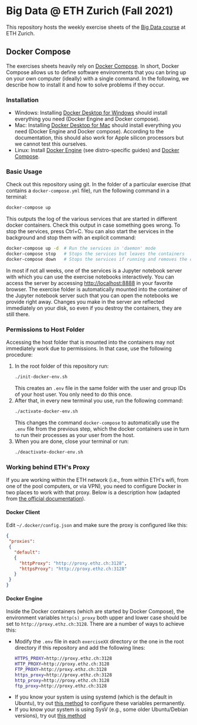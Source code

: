 # Big Data @ ETH Zurich (Fall 2021)

This repository hosts the weekly exercise sheets of the [Big Data course](https://systems.ethz.ch/education/courses/2021-autumn/big-data.html) at ETH Zurich.

## Docker Compose

The exercises sheets heavily rely on [Docker Compose](https://docs.docker.com/compose/). In short, Docker Compose allows us to define software environments that you can bring up on your own computer (ideally) with a single command. In the following, we describe how to install it and how to solve problems if they occur.

### Installation

* Windows: Installing [Docker Desktop for Windows](https://docs.docker.com/desktop/windows/install/) should install everything you need (Docker Engine and Docker compose).
* Mac: Installing [Docker Desktop for Mac](https://docs.docker.com/desktop/mac/install/) should install everything you need (Docker Engine and Docker compose). According to the documentation, this should also work for Apple silicon processors but we cannot test this ourselves.
* Linux: Install [Docker Engine](https://docs.docker.com/engine/install/) (see distro-specific guides) and [Docker Compose](https://docs.docker.com/compose/install/).

### Basic Usage

Check out this repository using git. In the folder of a particular exercise (that contains a `docker-compose.yml` file), run the following command in a terminal:

```bash
docker-compose up
```

This outputs the log of the various services that are started in different docker containers. Check this output in case something goes wrong. To stop the services, press Ctrl+C. You can also start the services in the background and stop them with an explicit command:

```bash
docker-compose up -d  # Run the services in 'daemon' mode
docker-compose stop   # Stops the services but leaves the containers
docker-compose down   # Stops the services if running and removes the containers
```

In most if not all weeks, one of the services is a Jupyter notebook server with which you can use the exercise notebooks interactively. You can access the server by accessing [http://localhost:8888](http://localhost:8888) in your favorite browser. The exercise folder is automatically mounted into the container of the Jupyter notebook server such that you can open the notebooks we provide right away. Changes you make in the server are reflected immediately on your disk, so even if you destroy the containers, they are still there.


### Permissions to Host Folder

Accessing the host folder that is mounted into the containers may not immediately work due to permissions. In that case, use the following procedure:

1. In the root folder of this repository run:
   ```bash
   ./init-docker-env.sh
   ```
   This creates an `.env` file in the same folder with the user and group IDs of your host user. You only need to do this once.
1. After that, in every new terminal you use, run the following command:
   ```bash
   ./activate-docker-env.sh
   ```
   This changes the command `docker-compose` to automatically use the `.env` file from the previous step, which the docker containers use in turn to run their processes as your user from the host.
1. When you are done, close your terminal or run:
   ```bash
   ./deactivate-docker-env.sh
   ```

### Working behind ETH's Proxy

If you are working within the ETH network (i.e., from within ETH's wifi, from one of the pool computers, or via VPN), you need to configure Docker in two places to work with that proxy. Below is a description how (adapted from [the official documentation](https://docs.docker.com/network/proxy/)).

#### Docker Client

Edit `~/.docker/config.json` and make sure the proxy is configured like this:

```JSON
{
 "proxies":
 {
   "default":
   {
     "httpProxy": "http://proxy.ethz.ch:3128",
     "httpsProxy": "http://proxy.ethz.ch:3128"
   }
 }
}
```

#### Docker Engine

Inside the Docker containers (which are started by Docker Compose), the environment variables `http(s)_proxy` both upper and lower case should be set to `http://proxy.ethz.ch:3128`. There are a number of ways to achieve this:

* Modify the `.env` file in each `exerciseXX` directory or the one in the root directory if this repository and add the following lines:
   ```bash
   HTTPS_PROXY=http://proxy.ethz.ch:3128
   HTTP_PROXY=http://proxy.ethz.ch:3128
   FTP_PROXY=http://proxy.ethz.ch:3128
   https_proxy=http://proxy.ethz.ch:3128
   http_proxy=http://proxy.ethz.ch:3128
   ftp_proxy=http://proxy.ethz.ch:3128
   ```
* If you know your system is using systemd (which is the default in Ubuntu), try out [this method](https://docs.docker.com/config/daemon/systemd/#httphttps-proxy) to configure these variables permanently.
* If you know your system is using SysV (e.g., some older Ubuntu/Debian versions), try out [this method](https://stackoverflow.com/a/38386911/651937)
